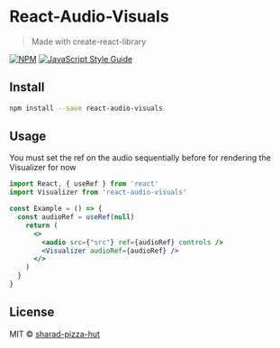 # React-Audio-Visuals

> Made with create-react-library

[![NPM](https://img.shields.io/npm/v/test.svg)](https://www.npmjs.com/package/react-audio-visuals) [![JavaScript Style Guide](https://img.shields.io/badge/code_style-standard-brightgreen.svg)](https://standardjs.com)

## Install

```bash
npm install --save react-audio-visuals
```

## Usage

You must set the ref on the audio sequentially before for rendering the Visualizer for now

```jsx
import React, { useRef } from 'react'
import Visualizer from 'react-audio-visuals'

const Example = () => {
  const audioRef = useRef(null)
    return (
      <>
        <audio src={"src"} ref={audioRef} controls />
        <Visualizer audioRef={audioRef} />
      </>
    )
  }
}
```

## License

MIT © [sharad-pizza-hut](https://github.com/sharad-pizza-hut)

